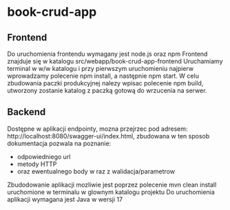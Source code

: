 # book-crud-app

## Frontend

Do uruchomienia frontendu wymagany jest node.js oraz npm
Frontend znajduje się w katalogu src/webapp/book-crud-app-frontend
Uruchamiamy terminal w w/w katalogu i przy pierwszym uruchomieniu najpierw wprowadzamy polecenie npm install, a następnie npm start.
W celu zbudowania paczki produkcyjnej nalezy wpisac polecenie npm build, utworzony zostanie katalog z paczką gotową do wrzucenia na serwer.

## Backend

Dostępne w aplikacji endpointy, mozna przejrzec pod adresem: http://localhost:8080/swagger-ui/index.html, zbudowana w ten sposob dokumentacja pozwala na poznanie:

- odpowiedniego url
- metody HTTP
- oraz ewentualnego body w raz z walidacja/parametrow

Zbudodowanie aplikacji mozliwie jest poprzez polecenie mvn clean install uruchomione w terminalu w glownym katalogu projektu
Do uruchomienia aplikacji wymagana jest Java w wersji 17
